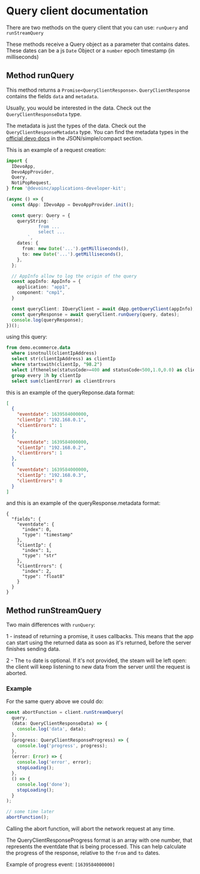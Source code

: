 # Query client documentation

There are two methods on the query client that you can use: `runQuery` and `runStreamQuery`

These methods receive a Query object as a parameter that contains dates. These dates can be a js `Date` Object or a `number` epoch timestamp (in milliseconds)

## Method runQuery

This method returns a `Promise<QueryClientResponse>`. `QueryClientResponse` contains the fields `data` and `metadata`.

Usually, you would be interested in the data. Check out the `QueryClientResponseData` type.

The metadata is just the types of the data. Check out the `QueryClientResponseMetadata` type. You can find the
metadata types in the [official devo docs](https://docs.devo.com/space/latest/95128301/Running%20queries%20with%20the%20Query%20API#response_type4) in the JSON/simple/compact section.

This is an example of a request creation:

```ts
import {
  IDevoApp,
  DevoAppProvider,
  Query,
  NotiPopRequest,
} from '@devoinc/applications-developer-kit';

(async () => {
  const dApp: IDevoApp = DevoAppProvider.init();

  const query: Query = {
    queryString: `
            from ...
            select ...
        `,
    dates: {
      from: new Date('...').getMilliseconds(),
      to: new Date('...').getMilliseconds(),
    },
  };

  // AppInfo allow to log the origin of the query
  const appInfo: AppInfo = {
    application: "app1",
    component: "cmp1",
  }

  const queryClient: IQueryClient = await dApp.getQueryClient(appInfo);
  const queryResponse = await queryClient.runQuery(query, dates);
  console.log(queryResponse);
})();
```

using this query:

```sql
from demo.ecommerce.data
  where isnotnull(clientIpAddress)
  select str(clientIpAddress) as clientIp
  where startswith(clientIp, "98.2")
  select ifthenelse(statusCode>=400 and statusCode<500,1.0,0.0) as clientError
  group every 1h by clientIp
  select sum(clientError) as clientErrors
```

this is an example of the queryReponse.data format:

```json
[
  {
    "eventdate": 1639584000000,
    "clientIp": "192.168.0.1",
    "clientErrors": 1
  },
  {
    "eventdate": 1639584000000,
    "clientIp": "192.168.0.2",
    "clientErrors": 1
  },
  {
    "eventdate": 1639584000000,
    "clientIp": "192.168.0.3",
    "clientErrors": 0
  }
]
```

and this is an example of the queryResponse.metadata format:

```
{
  "fields": {
    "eventdate": {
      "index": 0,
      "type": "timestamp"
    },
    "clientIp": {
      "index": 1,
      "type": "str"
    },
    "clientErrors": {
      "index": 2,
      "type": "float8"
    }
  }
}
```

## Method runStreamQuery

Two main differences with `runQuery`:

1 - instead of returning a promise, it uses callbacks. This means that the app can start using the returned data as soon as it's returned, before the server finishes sending data.

2 - The `to` date is optional. If it's not provided, the steam will be left open: the client will keep listening to new data from the server until the request is aborted.

### Example

For the same query above we could do:

```ts
const abortFunction = client.runStreamQuery(
  query,
  (data: QueryClientResponseData) => {
    console.log('data', data);
  },
  (progress: QueryClientResponseProgress) => {
    console.log('progress', progress);
  },
  (error: Error) => {
    console.log('error', error);
    stopLoading();
  },
  () => {
    console.log('done');
    stopLoading();
  }
);

// some time later
abortFunction();
```

Calling the abort function, will abort the network request at any time.

The QueryClientResponseProgress format is an array with one number, that represents the eventdate that is being processed. This can help calculate the progress of the response, relative to the `from` and `to` dates.

Example of progress event: `[1639584000000]`

